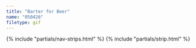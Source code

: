 ```yaml
---
title: "Barter for Beer"
name: "050426"
filetype: gif
---
```


{% include "partials/nav-strips.html" %}
{% include "partials/strip.html" %}